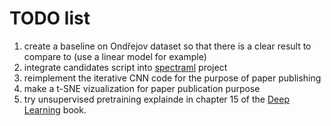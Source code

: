 # TODO list

1. create a baseline on Ondřejov dataset so that there is a clear result to
   compare to (use a linear model for example)
1. integrate candidates script
   into [spectraml](https://github.com/podondra/spectraml/) project
1. reimplement the iterative CNN code for the purpose of paper publishing
1. make a t-SNE vizualization for paper publication purpose
1. try unsupervised pretraining explainde in chapter 15 of the
   [Deep Learning](http://www.deeplearningbook.org/) book.
